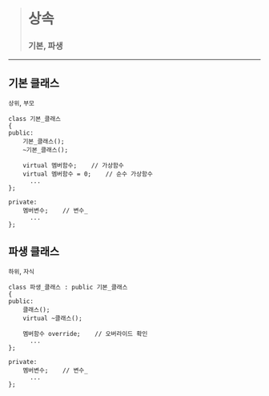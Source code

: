 ># 상속 
>
>### 기본, 파생
---

## 기본 클래스
`상위`, `부모`
```angular2html
class 기본_클래스
{         
public:
    기본_클래스();     
    ~기본_클래스();    

    virtual 멤버함수;    // 가상함수
    virtual 멤버함수 = 0;    // 순수 가상함수
      ...
};

private:
    멤버변수;    // 변수_
      ...
};
```

## 파생 클래스
`하위`, `자식` 
```angular2html
class 파생_클래스 : public 기본_클래스
{         
public:
    클래스();    
    virtual ~클래스();    

    멤버함수 override;    // 오버라이드 확인
      ...
};

private:
    멤버변수;    // 변수_
      ...
};
```
